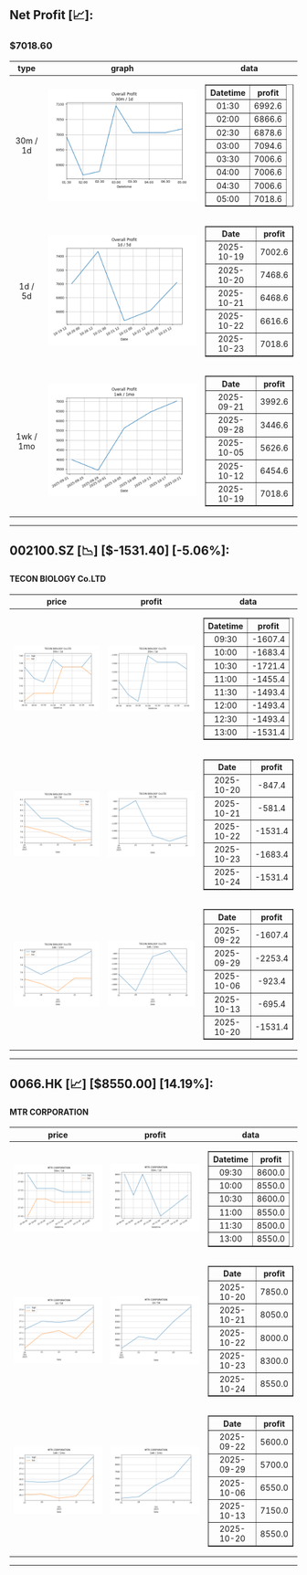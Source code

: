 ## Net Profit [📈]:
### $7018.60
|type|graph|data|
|:---:|:---:|:---:|
|30m / 1d|![net_profit](image/overall_30m-1d.png)|<table border="1" class="dataframe"> <thead> <tr style="text-align: center;"> <th>Datetime</th> <th>profit</th> </tr> </thead> <tbody> <tr> <td>01:30</td> <td>6992.6</td> </tr> <tr> <td>02:00</td> <td>6866.6</td> </tr> <tr> <td>02:30</td> <td>6878.6</td> </tr> <tr> <td>03:00</td> <td>7094.6</td> </tr> <tr> <td>03:30</td> <td>7006.6</td> </tr> <tr> <td>04:00</td> <td>7006.6</td> </tr> <tr> <td>04:30</td> <td>7006.6</td> </tr> <tr> <td>05:00</td> <td>7018.6</td> </tr> </tbody></table>|
|1d / 5d|![net_profit](image/overall_1d-5d.png)|<table border="1" class="dataframe"> <thead> <tr style="text-align: center;"> <th>Date</th> <th>profit</th> </tr> </thead> <tbody> <tr> <td>2025-10-19</td> <td>7002.6</td> </tr> <tr> <td>2025-10-20</td> <td>7468.6</td> </tr> <tr> <td>2025-10-21</td> <td>6468.6</td> </tr> <tr> <td>2025-10-22</td> <td>6616.6</td> </tr> <tr> <td>2025-10-23</td> <td>7018.6</td> </tr> </tbody></table>|
|1wk / 1mo|![net_profit](image/overall_1wk-1mo.png)|<table border="1" class="dataframe"> <thead> <tr style="text-align: center;"> <th>Date</th> <th>profit</th> </tr> </thead> <tbody> <tr> <td>2025-09-21</td> <td>3992.6</td> </tr> <tr> <td>2025-09-28</td> <td>3446.6</td> </tr> <tr> <td>2025-10-05</td> <td>5626.6</td> </tr> <tr> <td>2025-10-12</td> <td>6454.6</td> </tr> <tr> <td>2025-10-19</td> <td>7018.6</td> </tr> </tbody></table>|
---
## 002100.SZ [📉] [$-1531.40] [-5.06%]:
#### TECON BIOLOGY Co.LTD
|price|profit|data|
|:---:|:---:|:---:|
|![price](image/002100.SZ_30m-1d_price.png)|![profit](image/002100.SZ_30m-1d_profit.png)|<table border="1" class="dataframe"> <thead> <tr style="text-align: center;"> <th>Datetime</th> <th>profit</th> </tr> </thead> <tbody> <tr> <td>09:30</td> <td>-1607.4</td> </tr> <tr> <td>10:00</td> <td>-1683.4</td> </tr> <tr> <td>10:30</td> <td>-1721.4</td> </tr> <tr> <td>11:00</td> <td>-1455.4</td> </tr> <tr> <td>11:30</td> <td>-1493.4</td> </tr> <tr> <td>12:00</td> <td>-1493.4</td> </tr> <tr> <td>12:30</td> <td>-1493.4</td> </tr> <tr> <td>13:00</td> <td>-1531.4</td> </tr> </tbody></table>|
|![price](image/002100.SZ_1d-5d_price.png)|![profit](image/002100.SZ_1d-5d_profit.png)|<table border="1" class="dataframe"> <thead> <tr style="text-align: center;"> <th>Date</th> <th>profit</th> </tr> </thead> <tbody> <tr> <td>2025-10-20</td> <td>-847.4</td> </tr> <tr> <td>2025-10-21</td> <td>-581.4</td> </tr> <tr> <td>2025-10-22</td> <td>-1531.4</td> </tr> <tr> <td>2025-10-23</td> <td>-1683.4</td> </tr> <tr> <td>2025-10-24</td> <td>-1531.4</td> </tr> </tbody></table>|
|![price](image/002100.SZ_1wk-1mo_price.png)|![profit](image/002100.SZ_1wk-1mo_profit.png)|<table border="1" class="dataframe"> <thead> <tr style="text-align: center;"> <th>Date</th> <th>profit</th> </tr> </thead> <tbody> <tr> <td>2025-09-22</td> <td>-1607.4</td> </tr> <tr> <td>2025-09-29</td> <td>-2253.4</td> </tr> <tr> <td>2025-10-06</td> <td>-923.4</td> </tr> <tr> <td>2025-10-13</td> <td>-695.4</td> </tr> <tr> <td>2025-10-20</td> <td>-1531.4</td> </tr> </tbody></table>|
---
## 0066.HK [📈] [$8550.00] [14.19%]:
#### MTR CORPORATION
|price|profit|data|
|:---:|:---:|:---:|
|![price](image/0066.HK_30m-1d_price.png)|![profit](image/0066.HK_30m-1d_profit.png)|<table border="1" class="dataframe"> <thead> <tr style="text-align: center;"> <th>Datetime</th> <th>profit</th> </tr> </thead> <tbody> <tr> <td>09:30</td> <td>8600.0</td> </tr> <tr> <td>10:00</td> <td>8550.0</td> </tr> <tr> <td>10:30</td> <td>8600.0</td> </tr> <tr> <td>11:00</td> <td>8550.0</td> </tr> <tr> <td>11:30</td> <td>8500.0</td> </tr> <tr> <td>13:00</td> <td>8550.0</td> </tr> </tbody></table>|
|![price](image/0066.HK_1d-5d_price.png)|![profit](image/0066.HK_1d-5d_profit.png)|<table border="1" class="dataframe"> <thead> <tr style="text-align: center;"> <th>Date</th> <th>profit</th> </tr> </thead> <tbody> <tr> <td>2025-10-20</td> <td>7850.0</td> </tr> <tr> <td>2025-10-21</td> <td>8050.0</td> </tr> <tr> <td>2025-10-22</td> <td>8000.0</td> </tr> <tr> <td>2025-10-23</td> <td>8300.0</td> </tr> <tr> <td>2025-10-24</td> <td>8550.0</td> </tr> </tbody></table>|
|![price](image/0066.HK_1wk-1mo_price.png)|![profit](image/0066.HK_1wk-1mo_profit.png)|<table border="1" class="dataframe"> <thead> <tr style="text-align: center;"> <th>Date</th> <th>profit</th> </tr> </thead> <tbody> <tr> <td>2025-09-22</td> <td>5600.0</td> </tr> <tr> <td>2025-09-29</td> <td>5700.0</td> </tr> <tr> <td>2025-10-06</td> <td>6550.0</td> </tr> <tr> <td>2025-10-13</td> <td>7150.0</td> </tr> <tr> <td>2025-10-20</td> <td>8550.0</td> </tr> </tbody></table>|
---
